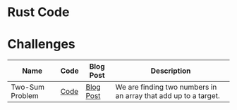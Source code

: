 Rust Code
================

# Challenges
| Name              | Code                                     | Blog Post                                                                   | Description                                                                                                                                         |
|-------------------|------------------------------------------|-----------------------------------------------------------------------------|-----------------------------------------------------------------------------------------------------------------------------------------------------|
| Two-Sum Problem   | [Code](src/two_sum.rs) | [Blog Post](https://www.mmusangeya.com/posts/two-sum-problem) | We are finding two numbers in an array that add up to a target.                                                                                     |
